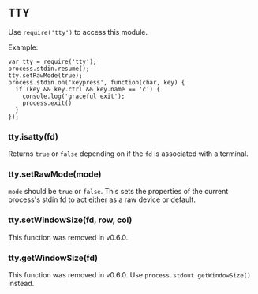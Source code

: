 ## TTY

Use `require('tty')` to access this module.

Example:

    var tty = require('tty');
    process.stdin.resume();
    tty.setRawMode(true);
    process.stdin.on('keypress', function(char, key) {
      if (key && key.ctrl && key.name == 'c') {
        console.log('graceful exit');
        process.exit()
      }
    });



### tty.isatty(fd)

Returns `true` or `false` depending on if the `fd` is associated with a
terminal.


### tty.setRawMode(mode)

`mode` should be `true` or `false`. This sets the properties of the current
process's stdin fd to act either as a raw device or default.


### tty.setWindowSize(fd, row, col)

This function was removed in v0.6.0.

### tty.getWindowSize(fd)

This function was removed in v0.6.0. Use `process.stdout.getWindowSize()`
instead.


